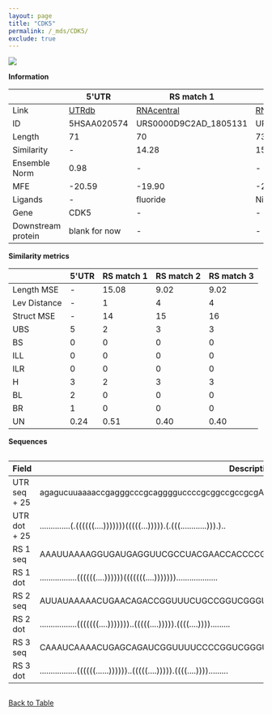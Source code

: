 ```yaml
---
layout: page
title: "CDK5"
permalink: /_mds/CDK5/
exclude: true
---
```




![](../../alns_9.28.22/aln_5HSAA020574_0.999.png?raw=true)


**Information**

| | 5'UTR       | RS match 1   | RS match 2  | RS match 3 |
| ---- | ----------- | ----------- | ----------- | ----------- |
| Link | <a href="http://utrdb.ba.itb.cnr.it/getutr/5HSAA020574/1" target="_blank" rel="noopener noreferrer">UTRdb</a>   | <a href="https://rnacentral.org/rna/URS0000D9C2AD/1805131" target="_blank" rel="noopener noreferrer">RNAcentral</a>     |<a href="https://rnacentral.org/rna/URS0000D681DF/12908" target="_blank" rel="noopener noreferrer">RNAcentral</a>  | <a href="https://rnacentral.org/rna/URS0000D67DB4/12908" target="_blank" rel="noopener noreferrer">RNAcentral</a>   |
| ID | 5HSAA020574     | URS0000D9C2AD_1805131     | URS0000D681DF_12908     | URS0000D67DB4_12908     |
| Length | 71     |  70    | 73   |  73    |
| Similarity | - | 14.28 | 15.85 | 16.85 |
| Ensemble Norm | 0.98 | - | - | - |
| MFE | -20.59 | -19.90 | -25.61 | -20.36 |
| Ligands | - | fluoride | Ni/Co | Ni/Co |
| Gene | CDK5 | - | - | - |
| Downstream protein | blank for now    |    -    | -  | - |


**Similarity metrics**

| | 5'UTR       | RS match 1   | RS match 2  | RS match 3 |
| ---- | ----------- | ----------- | ----------- | ----------- |
| Length MSE | - | 15.08 | 9.02 | 9.02 |
| Lev Distance | - | 1 | 4 | 4 |
| Struct MSE | - | 14 | 15 | 16 |
| UBS| 5 | 2 | 3 | 3 |
| BS | 0 | 0 | 0 | 0 |
| ILL | 0 | 0 | 0 | 0 |
| ILR | 0 | 0 | 0 | 0 |
| H | 3 | 2 | 3 | 3 |
| BL | 2 | 0 | 0 | 0 |
| BR | 1 | 0 | 0 | 0 |
| UN | 0.24 | 0.51 | 0.40 | 0.40 |

**Sequences**


<div style="overflow-x:auto;">

<table>
<colgroup>
<col width="30%" />
<col width="70%" />
</colgroup>
<thead>
<tr class="header">
<th>Field</th>
<th>Description</th>
</tr>
</thead>
<tbody>
<tr>
<td markdown="span">UTR seq + 25 </td>
<td markdown="span"> agagucuuaaaaccgagggcccgcagggguccccgcggccgccgcgATGCAGAAATACGAGAAACTGGAAA </td>
</tr>
<tr>
<td markdown="span">UTR dot + 25  </td>
<td markdown="span"> ..............(.((((((....)))))))(((((...))))).(.(((............))).)..
</td>
</tr>


<tr>
<td markdown="span">RS 1 seq </td>
<td markdown="span"> AAAUUAAAAGGUGAUGAGGUUCGCCUACGAACCACCCCGAUAAAUCGGGGUUGAUGACCUCUACUCUGAA
</td>
</tr>


<tr>
<td markdown="span">RS 1 dot </td>
<td markdown="span"> .................((((((....))))))(((((((....)))))))...................
</td>
</tr>


<tr>
<td markdown="span">RS 2 seq </td>
<td markdown="span"> AUUAUAAAAACUGAACAGACCGGUUUCUGCCGGUCGGGUCACAAACGUGACAGUGGAUUCCCACGGGACAGUC
</td>
</tr>


<tr>
<td markdown="span">RS 2 dot </td>
<td markdown="span"> .................(((((((....)))))))..(((((....))))).((((....)))).........
</td>
</tr>


<tr>
<td markdown="span">RS 3 seq </td>
<td markdown="span"> CAAAUCAAAACUGAGCAGAUCGGUUUUCCCCGGUCGGGUCACAGAUGUGACAGUGGUUUACCACGGGACAGUC
</td>
</tr>


<tr>
<td markdown="span">RS 3 dot </td>
<td markdown="span"> .................((((((......))))))..(((((....))))).((((....)))).........
</td>
</tr>

</tbody>
</table>


</div>


[Back to Table](../../display)
